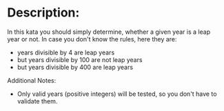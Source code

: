 # Description:
In this kata you should simply determine, whether a given year is a leap year or not. In case you don't know the rules, here they are:
  - years divisible by 4 are leap years
  - but years divisible by 100 are not leap years
  - but years divisible by 400 are leap years

Additional Notes:
  - Only valid years (positive integers) will be tested, so you don't have to validate them.